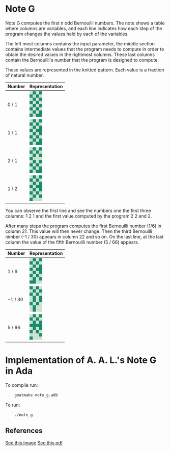 
# Note G

Note G computes the first n odd Bernouilli numbers. The note shows a table where columns are variables, and each line indicates how each step of the program changes the values held by each of the variables.

The left most columns contains the input parameter, the middle section contains intermediate values that the program needs to compute in order to obtain the desired values in the rightmost columns.
These last columns contain the Bernouilli's number that the program is designed to compute.

These values are represented in the knitted pattern. Each value is a fraction of natural number.

| Number | Representation |
|--------|----------------|
| 0 / 1 | ![0 over 1](https://github.com/nharrand/Note_G/raw/main/java/ex/Example_0.png) |
| 1 / 1 | ![1 over 1](https://github.com/nharrand/Note_G/raw/main/java/ex/Example_1.png) |
| 2 / 1 | ![2 over 1](https://github.com/nharrand/Note_G/raw/main/java/ex/Example_2.png) |
| 1 / 2 | ![1 over 2](https://github.com/nharrand/Note_G/raw/main/java/ex/Example_1_2.png) |

You can observe the first line and see the numbers one the first three columns: 1 2 1 and the first value computed by the program 2 2 and 2.

After many steps the program computes the first Bernouilli number (1/6) in column 21. This value will then never change. Then the third Bernouilli nimber (-1 / 30) appears in column 22 and so on.
On the last line, at the last column the value of the fifth Bernouilli number (5 / 66) appears.

| Number | Representation |
|--------|----------------|
| 1 / 6 | ![0 over 1](https://github.com/nharrand/Note_G/raw/main/java/ex/Example_1_6.png) |
| -1 / 30 | ![1 over 1](https://github.com/nharrand/Note_G/raw/main/java/ex/Example_-1_30.png) |
| 5 / 66 | ![2 over 1](https://github.com/nharrand/Note_G/raw/main/java/ex/Example_5_66.png) |



# Implementation of A. A. L.'s Note G in Ada

To compile run:
```sh
	gnatmake note_g.adb
```

To run:
```sh
	./note_g
```

## References

 [See this image](https://upload.wikimedia.org/wikipedia/commons/c/cf/Diagram_for_the_computation_of_Bernoulli_numbers.jpg)
 [See this pdf](https://rclab.de/_media/analyticalengine/aal_noteg_glaschick_v1.2.pdf)
